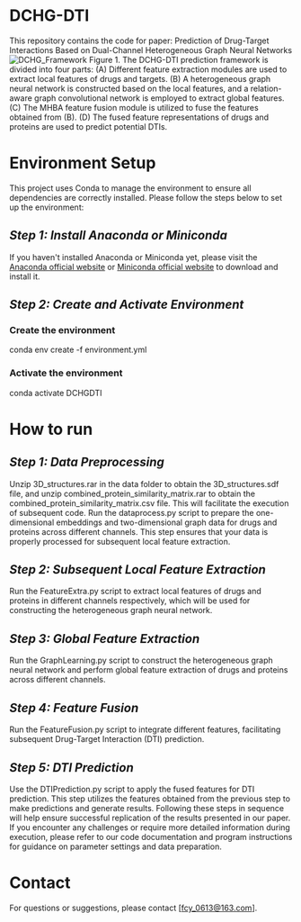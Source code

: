 # **DCHG-DTI**
 This repository contains the code for paper: Prediction of Drug-Target Interactions Based on Dual-Channel Heterogeneous Graph Neural Networks
![DCHG_Framework](https://github.com/user-attachments/assets/1d3c1a63-3391-4cad-86e7-ce4ca77af628)
 Figure 1. The DCHG-DTI prediction framework is divided into four parts: (A) Different feature extraction modules are used to extract local features of drugs and targets. (B) A heterogeneous graph neural network is constructed based on the local features, and a relation-aware graph convolutional network is employed to extract global features. (C) The MHBA feature fusion module is utilized to fuse the features obtained from (B). (D) The fused feature representations of drugs and proteins are used to predict potential DTIs.
# **Environment Setup**
This project uses Conda to manage the environment to ensure all dependencies are correctly installed. Please follow the steps below to set up the environment:
## *Step 1: Install Anaconda or Miniconda*
If you haven't installed Anaconda or Miniconda yet, please visit the [Anaconda official website](https://www.anaconda.com/products/individual) or [Miniconda official website](https://docs.conda.io/en/latest/miniconda.html) to download and install it.
## *Step 2: Create and Activate Environment*
### Create the environment
conda env create -f environment.yml
### Activate the environment
conda activate DCHGDTI
# **How to run**
## *Step 1: Data Preprocessing*
Unzip 3D_structures.rar in the data folder to obtain the 3D_structures.sdf file, and unzip combined_protein_similarity_matrix.rar to obtain the combined_protein_similarity_matrix.csv file. This will facilitate the execution of subsequent code.
Run the dataprocess.py script to prepare the one-dimensional embeddings and two-dimensional graph data for drugs and proteins across different channels. This step ensures that your data is properly processed for subsequent local feature extraction.
## *Step 2: Subsequent Local Feature Extraction*
Run the FeatureExtra.py script to extract local features of drugs and proteins in different channels respectively, which will be used for constructing the heterogeneous graph neural network.
## *Step 3: Global Feature Extraction*
Run the GraphLearning.py script to construct the heterogeneous graph neural network and perform global feature extraction of drugs and proteins across different channels.
## *Step 4: Feature Fusion*
Run the FeatureFusion.py script to integrate different features, facilitating subsequent Drug-Target Interaction (DTI) prediction.
## *Step 5: DTI Prediction*
Use the DTIPrediction.py script to apply the fused features for DTI prediction. This step utilizes the features obtained from the previous step to make predictions and generate results. Following these steps in sequence will help ensure successful replication of the results presented in our paper. If you encounter any challenges or require more detailed information during execution, please refer to our code documentation and program instructions for guidance on parameter settings and data preparation.
# Contact
For questions or suggestions, please contact [fcy_0613@163.com].
